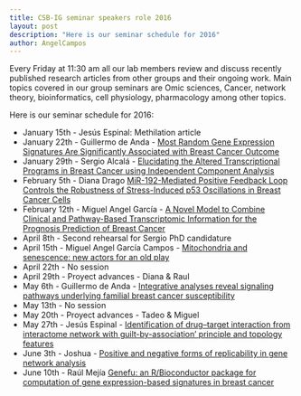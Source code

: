```yaml
---
title: CSB-IG seminar speakers role 2016
layout: post
description: "Here is our seminar schedule for 2016"
author: AngelCampos
---
```

Every Friday at 11:30 am all our lab members review and discuss recently published research articles from other groups and their ongoing work. Main topics covered in our group seminars are Omic sciences, Cancer, network theory, bioinformatics, cell physiology, pharmacology among other topics.

Here is our seminar schedule for 2016:

* January 15th - Jesús Espinal: Methilation article
* January 22th - Guillermo de Anda - [Most Random Gene Expression Signatures Are Significantly Associated with Breast Cancer Outcome](http://journals.plos.org/ploscompbiol/article?id=10.1371/journal.pcbi.1002240)
* January 29th - Sergio Alcalá - [Elucidating the Altered Transcriptional Programs in Breast Cancer using Independent Component Analysis](http://journals.plos.org/ploscompbiol/article?id=10.1371/journal.pcbi.0030161)
* February 5th - Diana Drago [MiR-192-Mediated Positive Feedback Loop Controls the Robustness of Stress-Induced p53 Oscillations in Breast Cancer Cells](http://journals.plos.org/ploscompbiol/article?id=10.1371/journal.pcbi.1004653)
* February 12th - Miguel Angel García - [A Novel Model to Combine Clinical and Pathway-Based Transcriptomic Information for the Prognosis Prediction of Breast Cancer](http://journals.plos.org/ploscompbiol/article?id=10.1371/journal.pcbi.1003851)
* April 8th - Second rehearsal for Sergio PhD candidature 
* April 15th - Miguel Angel García Campos - [Mitochondria and senescence: new actors for an old play](http://emboj.embopress.org/content/35/7/701?etoc)
* April 22th - No session
* April 29th - Proyect advances - Diana & Raul
* May 6th - Guillermo de Anda - [Integrative analyses reveal signaling pathways underlying familial breast cancer susceptibility](http://msb.embopress.org/content/12/3/860?cpetoc)
* May 13th - No session
* May 20th - Proyect advances - Tadeo & Miguel 
* May 27th - Jesús Espinal - [Identification of drug–target interaction from interactome network with guilt-by-association’ principle and topology features](http://bioinformatics.oxfordjournals.org/content/32/7/1057.abstract)
* June 3th - Joshua - [Positive and negative forms of replicability in gene network analysis](http://bioinformatics.oxfordjournals.org/content/32/7/1065.abstract)
* June 10th - Raúl Mejía [Genefu: an R/Bioconductor package for computation of gene expression-based signatures in breast cancer](http://bioinformatics.oxfordjournals.org/content/32/7/1097.abstract)